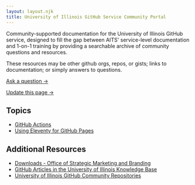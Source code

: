 ```yaml
---
layout: layout.njk
title: University of Illinois GitHub Service Community Portal
---
```


Community-supported documentation for the University of Illinois GitHub service, designed to fill the gap
between AITS' service-level documentation and 1-on-1 training by providing a searchable archive of community questions
        and resources.

These resources may be other github orgs, repos, or gists; links to documentation; or simply answers to
questions.

<!-- Leaving this as HTML for now. -->
<p class="mt-5 d-flex flex-row">
<a href="https://github.com/uillinois-community/uillinois-community.github.io/discussions"
    class="btn btn-info mx-3">Ask a question &rarr;</a>

<a href="https://github.com/uillinois-community/uillinois-community.github.io/issues"
    class="btn btn-secondary mx-3">Update this page &rarr;</a>
</p>

## Topics

- [GitHub Actions](/github-actions/)
- [Using Eleventy for GitHub Pages](/eleventy)

## Additional Resources

- [Downloads - Office of Strategic Marketing and Branding](https://marketing.illinois.edu/tools/downloads)
- [GitHub Articles in the University of Illinois Knowledge Base](https://answers.uillinois.edu/illinois/search.php?q=GitHub)
- [University of Illinois GitHub Community Repositories](https://github.com/uillinois-community)
